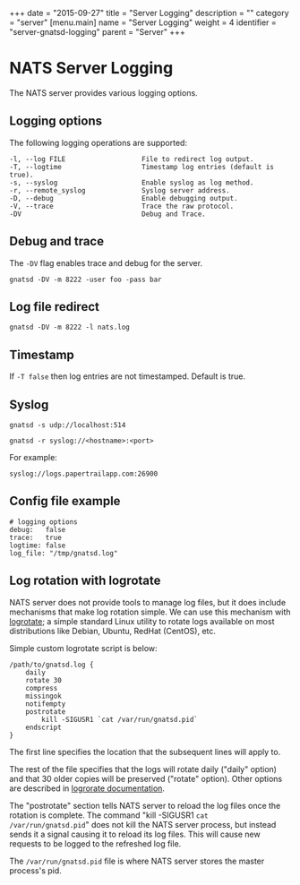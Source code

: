 +++
date = "2015-09-27"
title = "Server Logging"
description = ""
category = "server"
[menu.main]
  name = "Server Logging"
  weight = 4
  identifier = "server-gnatsd-logging"
  parent = "Server"
+++

# NATS Server Logging

The NATS server provides various logging options.

## Logging options

The following logging operations are supported:

    -l, --log FILE                   File to redirect log output.
    -T, --logtime                    Timestamp log entries (default is true).
    -s, --syslog                     Enable syslog as log method.
    -r, --remote_syslog              Syslog server address.
    -D, --debug                      Enable debugging output.
    -V, --trace                      Trace the raw protocol.
    -DV                              Debug and Trace.

## Debug and trace

The `-DV` flag enables trace and debug for the server.

```
gnatsd -DV -m 8222 -user foo -pass bar
```

## Log file redirect

```
gnatsd -DV -m 8222 -l nats.log
```

## Timestamp

If `-T false` then log entries are not timestamped. Default is true.

## Syslog

```
gnatsd -s udp://localhost:514
```

```
gnatsd -r syslog://<hostname>:<port>
```

For example:

```
syslog://logs.papertrailapp.com:26900
```

## Config file example

```
# logging options
debug:   false
trace:   true
logtime: false
log_file: "/tmp/gnatsd.log"
```

## Log rotation with logrotate

NATS server does not provide tools to manage log files, but it does include mechanisms that make log rotation simple. We can use this mechanism with [logrotate](https://github.com/logrotate/logrotate); a simple standard Linux utility to rotate logs available on most distributions like Debian, Ubuntu, RedHat (CentOS), etc.

Simple custom logrotate script is below:

```
/path/to/gnatsd.log {
    daily
    rotate 30
    compress
    missingok
    notifempty
    postrotate
        kill -SIGUSR1 `cat /var/run/gnatsd.pid`   
    endscript
}
```

The first line specifies the location that the subsequent lines will apply to.

The rest of the file specifies that the logs will rotate daily ("daily" option) and that 30 older copies will be preserved ("rotate" option). Other options are described in [logrorate documentation](http://www.linuxcommand.org/man_pages/logrotate8.html).

The "postrotate" section tells NATS server to reload the log files once the rotation is complete. The command "kill -SIGUSR1 `cat /var/run/gnatsd.pid`" does not kill the NATS server process, but instead sends it a signal causing it to reload its log files. This will cause new requests to be logged to the refreshed log file.

The `/var/run/gnatsd.pid` file is where NATS server stores the master process's pid.
